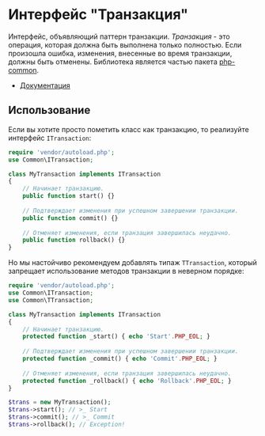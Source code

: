 # Интерфейс "Транзакция"

Интерфейс, объявляющий паттерн транзакции. *Транзакция* - это операция, которая должна быть выполнена только полностью. Если произошла ошибка, изменения, внесенные во время транзакции, должны быть отменены. Библиотека является частью пакета [php-common](https://github.com/gleb-mihalkov/php-common).

* [Документация](https://gleb-mihalkov.github.io/php-common-transaction/)

## Использование

Если вы хотите просто пометить класс как транзакцию, то реализуйте интерфейс `ITransaction`:

```php
require 'vendor/autoload.php';
use Common\ITransaction;

class MyTransaction implements ITransaction
{
    // Начинает транзакцию.
    public function start() {}
    
    // Подтверждает изменения при успешном завершении транзакции.
    public function commit() {}
    
    // Отменяет изменения, если транзация завершилась неудачно.
    public function rollback() {}
}
```

Но мы настойчиво рекомендуем добавлять типаж `TTransaction`, который запрещает использование методов транзакции в неверном порядке:

```php
require 'vendor/autoload.php';
use Common\ITransaction;
use Common\TTransaction;

class MyTransaction implements ITransaction
{
    // Начинает транзакцию.
    protected function _start() { echo 'Start'.PHP_EOL; }
    
    // Подтверждает изменения при успешном завершении транзакции.
    protected function _commit() { echo 'Commit'.PHP_EOL; }
    
    // Отменяет изменения, если транзация завершилась неудачно.
    protected function _rollback() { echo 'Rollback'.PHP_EOL; }
}

$trans = new MyTransaction();
$trans->start(); // >_ Start
$trans->commit(); // >_ Commit
$trans->rollback(); // Exception!
```